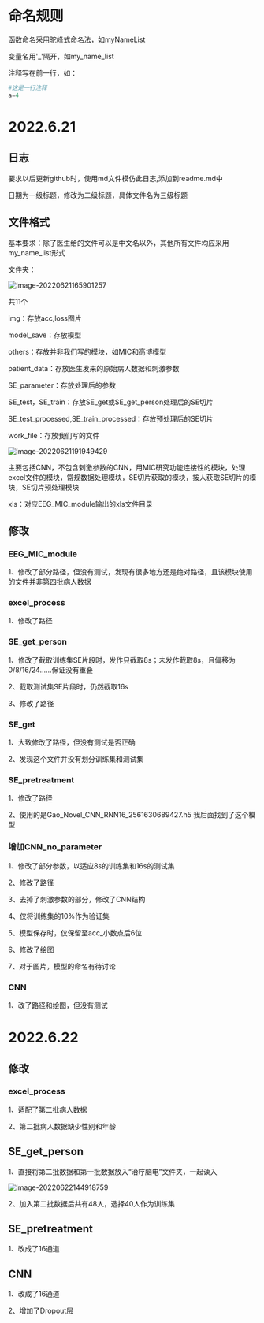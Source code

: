 # 命名规则

函数命名采用驼峰式命名法，如myNameList

变量名用'_'隔开，如my_name_list

注释写在前一行，如：

```python
#这是一行注释
a=4
```

# 2022.6.21

## 日志

要求以后更新github时，使用md文件模仿此日志,添加到readme.md中

日期为一级标题，修改为二级标题，具体文件名为三级标题

## 文件格式

基本要求：除了医生给的文件可以是中文名以外，其他所有文件均应采用my_name_list形式

文件夹：

![image-20220621165901257](C:\Users\dell\AppData\Roaming\Typora\typora-user-images\image-20220621165901257.png)

共11个

img：存放acc,loss图片

model_save：存放模型

others：存放并非我们写的模块，如MIC和高博模型

patient_data：存放医生发来的原始病人数据和刺激参数

SE_parameter：存放处理后的参数

SE_test，SE_train：存放SE_get或SE_get_person处理后的SE切片

SE_test_processed,SE_train_processed：存放预处理后的SE切片

work_file：存放我们写的文件

![image-20220621191949429](C:\Users\dell\AppData\Roaming\Typora\typora-user-images\image-20220621191949429.png)

主要包括CNN，不包含刺激参数的CNN，用MIC研究功能连接性的模块，处理excel文件的模块，常规数据处理模块，SE切片获取的模块，按人获取SE切片的模块，SE切片预处理模块

xls：对应EEG_MIC_module输出的xls文件目录

## 修改

### EEG_MIC_module

1、修改了部分路径，但没有测试，发现有很多地方还是绝对路径，且该模块使用的文件并非第四批病人数据

### excel_process

1、修改了路径

### SE_get_person

1、修改了截取训练集SE片段时，发作只截取8s；未发作截取8s，且偏移为0/8/16/24……保证没有重叠

2、截取测试集SE片段时，仍然截取16s

3、修改了路径

### SE_get

1、大致修改了路径，但没有测试是否正确

2、发现这个文件并没有划分训练集和测试集

### SE_pretreatment

1、修改了路径

2、使用的是Gao_Novel_CNN_RNN16_2561630689427.h5 我后面找到了这个模型

### 增加CNN_no_parameter

1、修改了部分参数，以适应8s的训练集和16s的测试集

2、修改了路径

3、去掉了刺激参数的部分，修改了CNN结构

4、仅将训练集的10%作为验证集

5、模型保存时，仅保留至acc_小数点后6位

6、修改了绘图

7、对于图片，模型的命名有待讨论

### CNN

1、改了路径和绘图，但没有测试



# 2022.6.22

## 修改

### excel_process

1、适配了第二批病人数据

2、第二批病人数据缺少性别和年龄

## SE_get_person

1、直接将第二批数据和第一批数据放入“治疗脑电”文件夹，一起读入

![image-20220622144918759](C:\Users\dell\AppData\Roaming\Typora\typora-user-images\image-20220622144918759.png)

2、加入第二批数据后共有48人，选择40人作为训练集

## SE_pretreatment

1、改成了16通道

## CNN

1、改成了16通道

2、增加了Dropout层

